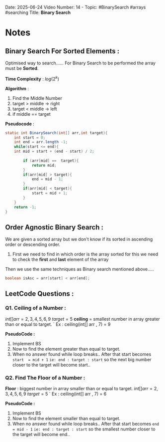 
Date: 2025-06-24
Video Number: 14 - 
Topic: #BinarySearch #arrays #searching
Title: **Binary Search** 

# Notes

## Binary Search For Sorted Elements :

Optimised way to search...…
For Binary Search to be performed the array must be **Sorted**.

**Time Complexity** : $log(2^k$)

**Algorithm** :
1. Find the Middle Number
2. target > middle -> right
3. target < middle -> left
4. if middle == target

**Pseudocode** :
```Java
static int BinarySearch(int[] arr,int target){  
    int start = 0;  
    int end = arr.length -1;  
    while(start <= end){  
    int mid = start + (end - start) / 2;  
  
        if (arr[mid] ==  target){  
            return mid;  
        }  
        if(arr[mid] > target){  
            end = mid - 1;  
        }  
        if(arr[mid] < target){  
            start = mid + 1;  
        }  
    }  
    return -1;  
}
```

## Order Agnostic Binary Search : 

We are given a sorted array but we don't know if its sorted in ascending order or descending order.

1. First we need to find in which order is the array sorted 
	for this we need to check the **first** and **last** element of the array

Then we use the same techniques as Binary search mentioned above..... 

```java
boolean isAsc = arr[start] < arr[end];
```

## LeetCode Questions : 

### Q1. **Ceiling of a Number** : 

$int[] arr = {2,3,4,5,6,9}$    $target = 5$
**ceiling** = smallest number in array greater than or equal to target.
` Ex : ceiling(int[] arr , 7) = 9  

**PseudoCode :**

1. Implement BS
2. Now to find the element greater than equal to target.
3. When no answer found while loop breaks.. After that start becomes
   `start  = mid + 1`
   `ie: end : target : start`
   so the next big number closer to the target will become start..


### Q2. **Find The Floor of a Number** :

**Floor** : biggest number in array smaller than or equal to target.
$int[] arr = {2,3,4,5,6,9}$    $target = 5$
` Ex : ceiling(int[] arr , 7) = 6

**PseudoCode :**

1. Implement BS
2. Now to find the element smaller than equal to target.
3. When no answer found while loop breaks.. After that start becomes
   `end  = mid - 1`
   `ie: end : target : start`
   so the smallest number closer to the target will become end..


